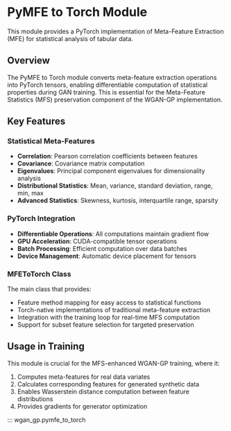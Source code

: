 # PyMFE to Torch Module

This module provides a PyTorch implementation of Meta-Feature Extraction (MFE) for statistical analysis of tabular data.

## Overview

The PyMFE to Torch module converts meta-feature extraction operations into PyTorch tensors, enabling differentiable computation of statistical properties during GAN training. This is essential for the Meta-Feature Statistics (MFS) preservation component of the WGAN-GP implementation.

## Key Features

### Statistical Meta-Features
- **Correlation**: Pearson correlation coefficients between features
- **Covariance**: Covariance matrix computation
- **Eigenvalues**: Principal component eigenvalues for dimensionality analysis
- **Distributional Statistics**: Mean, variance, standard deviation, range, min, max
- **Advanced Statistics**: Skewness, kurtosis, interquartile range, sparsity

### PyTorch Integration
- **Differentiable Operations**: All computations maintain gradient flow
- **GPU Acceleration**: CUDA-compatible tensor operations
- **Batch Processing**: Efficient computation over data batches
- **Device Management**: Automatic device placement for tensors

### MFEToTorch Class
The main class that provides:
- Feature method mapping for easy access to statistical functions
- Torch-native implementations of traditional meta-feature extraction
- Integration with the training loop for real-time MFS computation
- Support for subset feature selection for targeted preservation

## Usage in Training

This module is crucial for the MFS-enhanced WGAN-GP training, where it:
1. Computes meta-features for real data variates
2. Calculates corresponding features for generated synthetic data
3. Enables Wasserstein distance computation between feature distributions
4. Provides gradients for generator optimization

::: wgan_gp.pymfe_to_torch